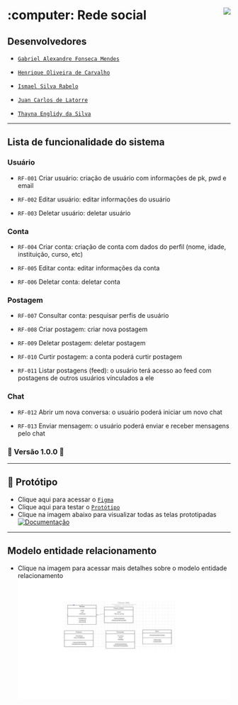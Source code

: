 <h1>:computer: Rede social
  <img align="right" src="http://img.shields.io/static/v1?label=STATUS&message=EM%20DESENVOLVIMENTO&color=GREEN&style=for-the-badge"/>
</h1>

## Desenvolvedores


- [`Gabriel Alexandre Fonseca Mendes`](https://github.com/gafmendes/)

- [`Henrique Oliveira de Carvalho`](https://github.com/GuithubHenri)

- [`Ismael Silva Rabelo`](https://github.com/)

- [`Juan Carlos de Latorre`](https://github.com/JuanCDL02)

- [`Thayna Englidy da Silva`](https://github.com/)

<hr>

## Lista de funcionalidade do sistema

### Usuário

- `RF-001`	Criar usuário:	criação de usuário com informações de pk, pwd e email

- `RF-002`	Editar usuário:	editar informações do usuário

- `RF-003`	Deletar usuário:	deletar usuário


### Conta

- `RF-004`	Criar conta:	criação de conta com dados do perfil (nome, idade, instituição, curso, etc)

- `RF-005`	Editar conta:	editar informações da conta

- `RF-006`	Deletar conta:	deletar conta


### Postagem

- `RF-007`	Consultar conta:	pesquisar perfis de usuário

- `RF-008`	Criar postagem:	criar nova postagem

- `RF-009`	Deletar postagem:	deletar postagem

- `RF-010`	Curtir postagem:	a conta poderá curtir postagem

- `RF-011`	Listar postagens (feed):	o usuário terá acesso ao feed com postagens de outros usuários vínculados a ele


### Chat

- `RF-012`	Abrir um nova conversa:	o usuário poderá iniciar um novo chat

- `RF-013`	Enviar mensagem:	o usuário poderá enviar e receber mensagens pelo chat


### 🚧 Versão 1.0.0 🚧


<hr>

## :pencil: Protótipo

- Clique aqui para acessar o [`Figma`](https://www.figma.com/file/uPcBwP8cgWpLa4aJrI6XVQ/Untitled?type=design&node-id=1%3A44&mode=design&t=IMbPR79ozpXyxiof-1)
- Clique aqui para testar o [`Protótipo`]([https://www.figma.com/proto/HrgD9hKKwYOOyywwUWo0Vg/Untitled?type=design&node-id=2-3&scaling=scale-down&page-id=0%3A1&starting-point-node-id=2%3A3](https://www.figma.com/proto/uPcBwP8cgWpLa4aJrI6XVQ/Untitled?type=design&node-id=1-44&t=kv5lFyUZnnEoOwwX-1&scaling=min-zoom&page-id=0%3A1&starting-point-node-id=1%3A44&show-proto-sidebar=1&mode=design))
- Clique na imagem abaixo para visualizar todas as telas prototipadas
[![Documentação](prototipagem/Login.png)](prototipagem/)

<hr>

## Modelo entidade relacionamento
- Clique na imagem para acessar mais detalhes sobre o modelo entidade relacionamento
[![Documentação](diagrama/diagrama.JPG)](diagrama/)

